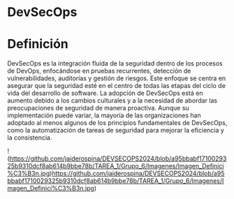 # DevSecOps
# Definición

DevSecOps es la integración fluida de la seguridad dentro de los procesos de DevOps, enfocándose en pruebas recurrentes, detección de vulnerabilidades, auditorías y gestión de riesgos. Este enfoque se centra en asegurar que la seguridad esté en el centro de todas las etapas del ciclo de vida del desarrollo de software. La adopción de DevSecOps está en aumento debido a los cambios culturales y a la necesidad de abordar las preocupaciones de seguridad de manera proactiva. Aunque su implementación puede variar, la mayoría de las organizaciones han adoptado al menos algunos de los principios fundamentales de DevSecOps, como la automatización de tareas de seguridad para mejorar la eficiencia y la consistencia.

!(https://github.com/jaiderospina/DEVSECOPS2024/blob/a95bbabf1710029325b9310dcf8ab614b9bbe78b/TAREA_1/Grupo_6/Imagenes/Imagen_Definici%C3%B3n.jpg)https://github.com/jaiderospina/DEVSECOPS2024/blob/a95bbabf1710029325b9310dcf8ab614b9bbe78b/TAREA_1/Grupo_6/Imagenes/Imagen_Definici%C3%B3n.jpg)




